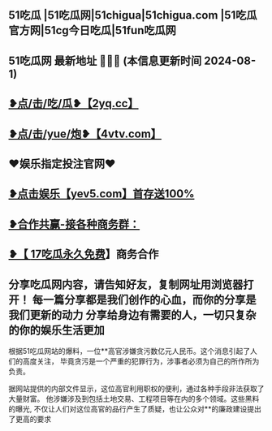 51吃瓜 |51吃瓜网|51chigua|51chigua.com |51吃瓜官方网|51cg今日吃瓜|51fun吃瓜网
 -------------------------------------
51吃瓜网 最新地址 🍉🍉🍉 (本信息更新时间 2024-08-1)
-----------------------------------------
<a href="https://2yq.cc">❥点/击/吃/瓜❥【2yq.cc】</a>
-----------------------------------------
<a href="https://4vtv.com">❥点/击/yue/炮❥【4vtv.com】</a> 
-----------------------------------------
♥️娱乐指定投注官网♥️
-----------------------------------------
<a href="https://yev5.com ">❥点击娱乐【yev5.com】首存送100%
 -------------------------------------
❥合作共赢-接各种商务群：
 -------------------------------------
❥【 <a href="https://t.me/GM_51cg1">17吃瓜永久免费</a>】商务合作
 -------------------------------------
分享吃瓜网内容，请告知好友，复制网址用浏览器打开！ 每一篇分享都是我们创作的心血，而你的分享是我们更新的动力
分享给身边有需要的人，一切只复杂的你的娱乐生活更加
 ------------------------------------
根据51吃瓜网站的爆料，一位**高官涉嫌贪污数亿元人民币。这个消息引起了人们的高度关注，
毕竟贪污是一个严重的犯罪行为，涉事者必须为自己的所作所为负责。

据网站提供的内部文件显示，这位高官利用职权的便利，通过各种手段非法获取了大量财富。
他涉嫌涉及到包括土地交易、工程项目等在内的多个领域。这些黑料的曝光,
不仅让人们对这位高官的品行产生了质疑，也让公众对**的廉政建设提出了更高的要求
